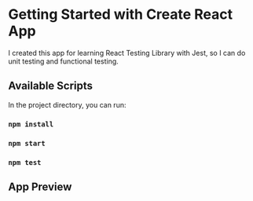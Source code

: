 # Getting Started with Create React App

I created this app for learning React Testing Library with Jest, so I can do unit testing and functional testing.

## Available Scripts

In the project directory, you can run:

### `npm install`

### `npm start`

### `npm test`

## App Preview

